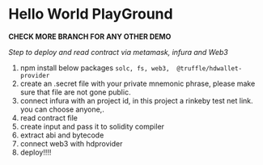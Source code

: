 # Hello World PlayGround

**CHECK MORE BRANCH FOR ANY OTHER DEMO**

 *Step to deploy and read contract via metamask, infura and Web3*

1. npm install below packages ```solc, fs, web3,  @truffle/hdwallet-provider```
2. create an .secret file with your private mnemonic phrase, please make sure that file are not gone public.
3. connect infura with an project id, in this project a rinkeby test net link. you can choose anyone,.
4. read contract file
5. create input and pass it to solidity compiler
6. extract abi and bytecode
7. connect web3 with hdprovider
8. deploy!!!!
